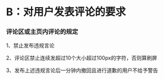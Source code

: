 # B：对用户发表评论的要求

### 评论区或主页内评论的规定

1、禁止发布违规言论

2、评论区禁止连续发超过10个大小超过100px的字符，否则算刷屏

3、发布上述违规言论后一分钟内撤回且进行道歉的用户不给予警告

